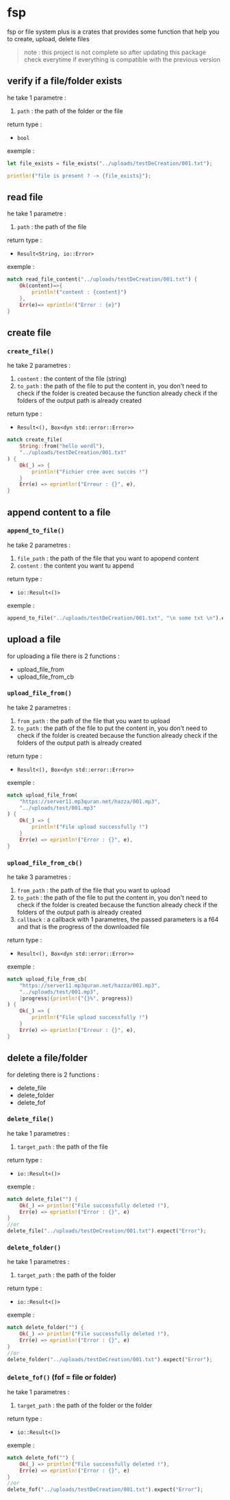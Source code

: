 # fsp

fsp or file system plus is a crates that provides some function that help you to create, upload, delete files

> note : this project is not complete so after updating this package check everytime if everything is compatible with the previous version

## verify if a file/folder exists

he take 1 parametre :

1. `path` : the path of the folder or the file

return type :

* `bool`


exemple :

```rust
let file_exists = file_exists("../uploads/testDeCreation/001.txt");

println!("file is present ? -> {file_exists}");
```

## read file

he take 1 parametre :

1. `path` : the path of the file

return type :

* `Result<String, io::Error>`

exemple :

```rust
match read_file_content("../uploads/testDeCreation/001.txt") {
    Ok(content)=>{
        println!("content : {content}")
    },
    Err(e)=> eprintln!("Error : {e}")
}
```

## create file

### `create_file()`

he take 2 parametres :

1. `content` : the content of the file (string)
2. `to_path` : the path of the file to put the content in, you don't need to check if the folder is created because the function already check if  the folders of the output path is already created

return type :

* `Result<(), Box<dyn std::error::Error>>`

```rust
match create_file(
    String::from("hello wordl"),
    "../uploads/testDeCreation/001.txt"
) {
    Ok(_) => {
        println!("Fichier crée avec succès !")
    }
    Err(e) => eprintln!("Erreur : {}", e),
}
```

## append content to a file

### `append_to_file()`

he take 2 parametres :

1. `file_path` : the path of the file that you want to apopend content
2. `content` : the content you want tu append

return type :

* `io::Result<()>`

exemple :

```rust
append_to_file("../uploads/testDeCreation/001.txt", "\n some txt \n").expect("Error");
```

## upload a file

for uploading a file there is 2 functions :

- upload_file_from
- upload_file_from_cb

### `upload_file_from()`

he take 2 parametres :

1. `from_path` : the path of the file that you want to upload
2. `to_path` : the path of the file to put the content in, you don't need to check if the folder is created because the function already check if  the folders of the output path is already created

return type :

* `Result<(), Box<dyn std::error::Error>>`

exemple :

```rust
match upload_file_from(
    "https://server11.mp3quran.net/hazza/001.mp3",
    "../uploads/test/001.mp3"
) {
    Ok(_) => {
        println!("File upload successfully !")
    }
    Err(e) => eprintln!("Error : {}", e),
}
```

### `upload_file_from_cb()`

he take 3 parametres :

1. `from_path` : the path of the file that you want to upload
2. `to_path` : the path of the file to put the content in, you don't need to check if the folder is created because the function already check if  the folders of the output path is already created
3. `callback` : a callback with 1 parametres, the passed parameters is a f64 and that is the progress of the downloaded file

return type :

* `Result<(), Box<dyn std::error::Error>>`

exemple :

```rust
match upload_file_from_cb(
    "https://server11.mp3quran.net/hazza/001.mp3",
    "../uploads/test/001.mp3",
    |progress|{println!("{}%", progress)}
) {
    Ok(_) => {
        println!("File upload successfully !")
    }
    Err(e) => eprintln!("Erreur : {}", e),
}
```

## delete a file/folder

for deleting there is 2 functions :

- delete_file
- delete_folder
- delete_fof

### `delete_file()`

he take 1 parametres :

1. `target_path` : the path of the file

return type :

* `io::Result<()>`

exemple :

```rust
match delete_file("") {
    Ok(_) => println!("File successfully deleted !"), 
    Err(e) => eprintln!("Error : {}", e) 
}
//or
delete_file("../uploads/testDeCreation/001.txt").expect("Error");
```

### `delete_folder()`

he take 1 parametres :

1. `target_path` : the path of the folder

return type :

* `io::Result<()>`

exemple :

```rust
match delete_folder("") {
    Ok(_) => println!("File successfully deleted !"), 
    Err(e) => eprintln!("Error : {}", e) 
}
//or
delete_folder("../uploads/testDeCreation/001.txt").expect("Error");
```

### `delete_fof()` (fof = file or folder)

he take 1 parametres :

1. `target_path` : the path of the folder or the folder

return type :

* `io::Result<()>`

exemple :

```rust
match delete_fof("") {
    Ok(_) => println!("File successfully deleted !"), 
    Err(e) => eprintln!("Error : {}", e) 
}
//or
delete_fof("../uploads/testDeCreation/001.txt").expect("Error");
```

